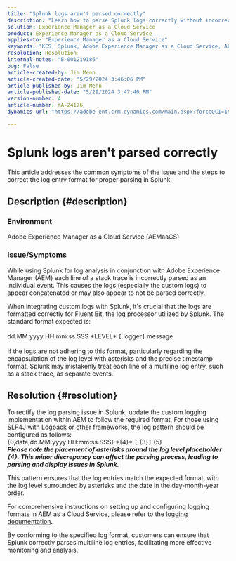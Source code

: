 ```yaml
---
title: "Splunk logs aren't parsed correctly"
description: "Learn how to parse Splunk logs correctly without incorrect custom log formats in Adobe Experience Manager as a Cloud Service."
solution: Experience Manager as a Cloud Service
product: Experience Manager as a Cloud Service
applies-to: "Experience Manager as a Cloud Service"
keywords: "KCS, Splunk, Adobe Experience Manager as a Cloud Service, AEMaaCS, log parsing, multiline logs, Fluent Bit, log format, stack trace, log configuration"
resolution: Resolution
internal-notes: "E-001219186"
bug: False
article-created-by: Jim Menn
article-created-date: "5/29/2024 3:46:06 PM"
article-published-by: Jim Menn
article-published-date: "5/29/2024 3:47:40 PM"
version-number: 4
article-number: KA-24176
dynamics-url: "https://adobe-ent.crm.dynamics.com/main.aspx?forceUCI=1&pagetype=entityrecord&etn=knowledgearticle&id=b87d6c8d-d21d-ef11-840b-6045bd006268"

---
```

# Splunk logs aren't parsed correctly


This article addresses the common symptoms of the issue and the steps to correct the log entry format for proper parsing in Splunk.

## Description {#description}


### <b>Environment</b>

Adobe Experience Manager as a Cloud Service (AEMaaCS)



### <b>Issue/Symptoms</b>

While using Splunk for log analysis in conjunction with Adobe Experience Manager (AEM) each line of a stack trace is incorrectly parsed as an individual event. This causes the logs (especially the custom logs) to appear concatenated or may also appear to not be parsed correctly.

When integrating custom logs with Splunk, it's crucial that the logs are formatted correctly for Fluent Bit, the log processor utilized by Splunk. The standard format expected is:
<br><br>dd.MM.yyyy HH:mm:ss.SSS \*LEVEL\* `[` logger`]`  message<br><br>
If the logs are not adhering to this format, particularly regarding the encapsulation of the log level with asterisks and the precise timestamp format, Splunk may mistakenly treat each line of a multiline log entry, such as a stack trace, as separate events.


## Resolution {#resolution}


To rectify the log parsing issue in Splunk, update the custom logging implementation within AEM to follow the required format. For those using SLF4J with Logback or other frameworks, the log pattern should be configured as follows:
<br>{0,date,dd.MM.yyyy HH:mm:ss.SSS} \*{4}\* `[` {3}`]`  {5}<br>
<b>*Please note the placement of asterisks around the log level placeholder {4}. This minor discrepancy can affect the parsing process, leading to parsing and display issues in Splunk.</b>*

This pattern ensures that the log entries match the expected format, with the log level surrounded by asterisks and the date in the day-month-year order.

For comprehensive instructions on setting up and configuring logging formats in AEM as a Cloud Service, please refer to the [logging documentation](https://experienceleague.adobe.com/docs/experience-manager-cloud-service/content/implementing/developing/logging.html?lang=en).

By conforming to the specified log format, customers can ensure that Splunk correctly parses multiline log entries, facilitating more effective monitoring and analysis.
